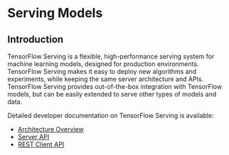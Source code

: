 # Serving Models

## Introduction

TensorFlow Serving is a flexible, high-performance serving system for machine
learning models, designed for production environments. TensorFlow Serving makes
it easy to deploy new algorithms and experiments, while keeping the same server
architecture and APIs. TensorFlow Serving provides out-of-the-box integration
with TensorFlow models, but can be easily extended to serve other types of
models and data.

Detailed developer documentation on TensorFlow Serving is available:

* [Architecture Overview](../../serving/architecture)
* [Server API](../../serving/api_docs/cc/)
* [REST Client API](../../serving/api_rest)
